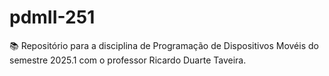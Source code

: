 # pdmII-251
📚 Repositório para a disciplina de Programação de Dispositivos Movéis do semestre 2025.1 com o professor Ricardo Duarte Taveira.
